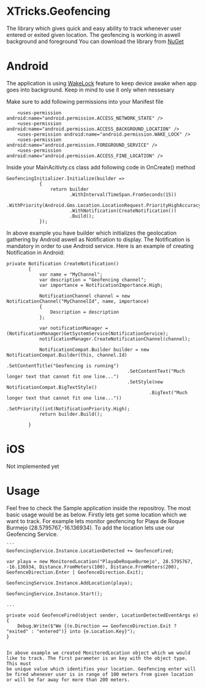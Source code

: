 # XTricks.Geofencing

The library which gives quick and easy ability to track whenever user entered or exited given location. The geofencing is working in aswell background and foreground
You can download the library from [NuGet](https://www.nuget.org/packages/XTricks.Geofencing/0.1.9)


# Android
The application is using [WakeLock](https://developer.android.com/training/scheduling/wakelock) feature to keep device awake when app goes into 
background. Keep in mind to use it only when nessesary 

Make sure to add following permissions into your Manifest file

```` 
	<uses-permission android:name="android.permission.ACCESS_NETWORK_STATE" />
	<uses-permission android:name="android.permission.ACCESS_BACKGROUND_LOCATION" />
	<uses-permission android:name="android.permission.WAKE_LOCK" />
	<uses-permission android:name="android.permission.FOREGROUND_SERVICE" />
	<uses-permission android:name="android.permission.ACCESS_FINE_LOCATION" />
````

Inside your MainAcitivty.cs class add following code in OnCreate() method

```` 
GeofencingInitializer.Initialize(builder =>
            {
                return builder
                       .WithInterval(TimeSpan.FromSeconds(15))
                       .WithPriority(Android.Gms.Location.LocationRequest.PriorityHighAccuracy)
                       .WithNotification(CreateNotification())
                       .Build();
            });
````

In above example you have builder which initializes the geolocation gathering by Android aswell as Notification to display.
The Notification is mandatory in order to use Android service. Here is an example of creating Notification in Android:


```` 
private Notification CreateNotification()
        {
            var name = "MyChannel";
            var description = "Geofencing channel";
            var importance = NotificationImportance.High;

            NotificationChannel channel = new NotificationChannel("MyChannelId", name, importance)
            {
                Description = description
            };

            var notificationManager = (NotificationManager)GetSystemService(NotificationService);
            notificationManager.CreateNotificationChannel(channel);

            NotificationCompat.Builder builder = new NotificationCompat.Builder(this, channel.Id)
                                            .SetContentTitle("Geofencing is running")
                                            .SetContentText("Much longer text that cannot fit one line...")
                                            .SetStyle(new NotificationCompat.BigTextStyle()
                                                    .BigText("Much longer text that cannot fit one line..."))
                                            .SetPriority((int)NotificationPriority.High);
            return builder.Build();

        }
````

# iOS

Not implemented yet


# Usage
Feel free to check the Sample application inside the repositroy. The most basic usage would be as below.
Firstly lets get some location which we want to track. For example lets monitor geofencing for
Playa de Roque Burmejo (28.5795767,-16.136934). To add the location lets use our Geofencing Service.


```` 
```
GeofencingService.Instance.LocationDetected += GeofenceFired;

var playa = new MonitoredLocation("PlayaDeRoqueBurmejo", 28.5795767, -16.136934, Distance.FromMeters(100), Distance.FromMeters(200), GeofenceDirection.Enter | GeofenceDirection.Exit);

GeofencingService.Instance.AddLocation(playa);

GeofencingService.Instance.Start();

...

private void GeofenceFired(object sender, LocationDetectedEventArgs e)
{
    Debug.Write($"We {(e.Direction == GeofenceDirection.Exit ? "exited" : "entered")} into {e.Location.Key}");
}

```` 
```

In above example we created MonitoredLocation object which we would like to track. The first parameter is an key with the object type. This must
be unique value which identifies your location. Geofencing enter will be fired whenever user is in range of 100 meters from given location or will be far away for more than 200 meters.








